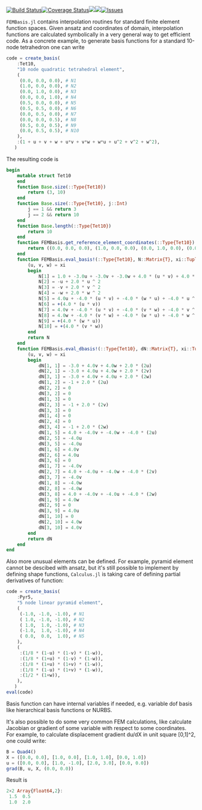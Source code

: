 [![Build Status](https://travis-ci.org/JuliaFEM/FEMBasis.jl.svg?branch=master)](https://travis-ci.org/JuliaFEM/FEMBasis.jl)[![Coverage Status](https://coveralls.io/repos/github/JuliaFEM/FEMBasis.jl/badge.svg?branch=master)](https://coveralls.io/github/JuliaFEM/FEMBasis.jl?branch=master)[![](https://img.shields.io/badge/docs-stable-blue.svg)](https://juliafem.github.io/FEMBasis.jl/stable)[![](https://img.shields.io/badge/docs-latest-blue.svg)](https://juliafem.github.io/FEMBasis.jl/latest)[![Issues](https://img.shields.io/github/issues/JuliaFEM/FEMBasis.jl.svg)](https://github.com/JuliaFEM/FEMBasis.jl/issues)

`FEMBasis.jl` contains interpolation routines for standard finite element
function spaces.  Given ansatz and coordinates of domain, interpolation
functions are calculated  symbolically in a very general way to get efficient
code. As a concrete example, to generate basis functions for a standard 10-node
tetrahedron one can write

```julia
code = create_basis(
    :Tet10,
    "10 node quadratic tetrahedral element",
    (
     (0.0, 0.0, 0.0), # N1
     (1.0, 0.0, 0.0), # N2
     (0.0, 1.0, 0.0), # N3
     (0.0, 0.0, 1.0), # N4
     (0.5, 0.0, 0.0), # N5
     (0.5, 0.5, 0.0), # N6
     (0.0, 0.5, 0.0), # N7
     (0.0, 0.0, 0.5), # N8
     (0.5, 0.0, 0.5), # N9
     (0.0, 0.5, 0.5), # N10
    ),
    :(1 + u + v + w + u*v + v*w + w*u + u^2 + v^2 + w^2),
   )
```

The resulting code is
```julia
begin
    mutable struct Tet10
    end
    function Base.size(::Type{Tet10})
        return (3, 10)
    end
    function Base.size(::Type{Tet10}, j::Int)
        j == 1 && return 3
        j == 2 && return 10
    end
    function Base.length(::Type{Tet10})
        return 10
    end
    function FEMBasis.get_reference_element_coordinates(::Type{Tet10})
        return ((0.0, 0.0, 0.0), (1.0, 0.0, 0.0), (0.0, 1.0, 0.0), (0.0, 0.0, 1.0), (0.5, 0.0, 0.0), (0.5, 0.5, 0.0), (0.0, 0.5, 0.0), (0.0, 0.0, 0.5), (0.5, 0.0, 0.5), (0.0, 0.5, 0.5))
    end
    function FEMBasis.eval_basis!(::Type{Tet10}, N::Matrix{T}, xi::Tuple{T, T, T}) where T
        (u, v, w) = xi
        begin
            N[1] = 1.0 + -3.0u + -3.0v + -3.0w + 4.0 * (u * v) + 4.0 * (v * w) + 4.0 * (w * u) + 2.0 * u ^ 2 + 2.0 * v ^ 2 + 2.0 * w ^ 2
            N[2] = -u + 2.0 * u ^ 2
            N[3] = -v + 2.0 * v ^ 2
            N[4] = -w + 2.0 * w ^ 2
            N[5] = 4.0u + -4.0 * (u * v) + -4.0 * (w * u) + -4.0 * u ^ 2
            N[6] = +(4.0 * (u * v))
            N[7] = 4.0v + -4.0 * (u * v) + -4.0 * (v * w) + -4.0 * v ^ 2
            N[8] = 4.0w + -4.0 * (v * w) + -4.0 * (w * u) + -4.0 * w ^ 2
            N[9] = +(4.0 * (w * u))
            N[10] = +(4.0 * (v * w))
        end
        return N
    end
    function FEMBasis.eval_dbasis!(::Type{Tet10}, dN::Matrix{T}, xi::Tuple{T, T, T}) where T
        (u, v, w) = xi
        begin
            dN[1, 1] = -3.0 + 4.0v + 4.0w + 2.0 * (2u)
            dN[2, 1] = -3.0 + 4.0u + 4.0w + 2.0 * (2v)
            dN[3, 1] = -3.0 + 4.0v + 4.0u + 2.0 * (2w)
            dN[1, 2] = -1 + 2.0 * (2u)
            dN[2, 2] = 0
            dN[3, 2] = 0
            dN[1, 3] = 0
            dN[2, 3] = -1 + 2.0 * (2v)
            dN[3, 3] = 0
            dN[1, 4] = 0
            dN[2, 4] = 0
            dN[3, 4] = -1 + 2.0 * (2w)
            dN[1, 5] = 4.0 + -4.0v + -4.0w + -4.0 * (2u)
            dN[2, 5] = -4.0u
            dN[3, 5] = -4.0u
            dN[1, 6] = 4.0v
            dN[2, 6] = 4.0u
            dN[3, 6] = 0
            dN[1, 7] = -4.0v
            dN[2, 7] = 4.0 + -4.0u + -4.0w + -4.0 * (2v)
            dN[3, 7] = -4.0v
            dN[1, 8] = -4.0w
            dN[2, 8] = -4.0w
            dN[3, 8] = 4.0 + -4.0v + -4.0u + -4.0 * (2w)
            dN[1, 9] = 4.0w
            dN[2, 9] = 0
            dN[3, 9] = 4.0u
            dN[1, 10] = 0
            dN[2, 10] = 4.0w
            dN[3, 10] = 4.0v
        end
        return dN
    end
end
```

Also more unusual elements can be defined. For example, pyramid element cannot be
descibed with ansatz, but it's still possible to implement by defining shape functions,
`Calculus.jl` is taking care of defining partial derivatives of function:
```julia
code = create_basis(
    :Pyr5,
    "5 node linear pyramid element",
    (
     (-1.0, -1.0, -1.0), # N1
     ( 1.0, -1.0, -1.0), # N2
     ( 1.0,  1.0, -1.0), # N3
     (-1.0,  1.0, -1.0), # N4
     ( 0.0,  0.0,  1.0), # N5
    ),
    (
     :(1/8 * (1-u) * (1-v) * (1-w)),
     :(1/8 * (1+u) * (1-v) * (1-w)),
     :(1/8 * (1+u) * (1+v) * (1-w)),
     :(1/8 * (1-u) * (1+v) * (1-w)),
     :(1/2 * (1+w)),
    ),
   )
eval(code)
```

Basis function can have internal variables if needed, e.g. variable dof basis like
hierarchical basis functions or NURBS.

It's also possible to do some very common FEM calculations, like calculate Jacobian
or gradient of some variable with respect to some coordinates. For example, to 
calculate displacement gradient du/dX in unit square [0,1]^2, one could write:

```julia
B = Quad4()
X = ([0.0, 0.0], [1.0, 0.0], [1.0, 1.0], [0.0, 1.0])
u = ([0.0, 0.0], [1.0, -1.0], [2.0, 3.0], [0.0, 0.0])
grad(B, u, X, (0.0, 0.0))
```

Result is
```julia
2×2 Array{Float64,2}:
 1.5  0.5
 1.0  2.0
```
